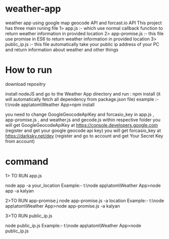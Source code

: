 # weather-app
weather app using google map geocode API and forcast.io API 
This project has three main runing file 
1> app.js :- which use normal callback function to return weather information in provided location
2> app-promise.js :- this file use promise in ES6 to return weather information in provided location
3> public_ip.js :- this file automatically take your public ip address of your PC and return information about weather and other things

# How to run

download repositry

install nodeJS and go to the Weather App directory and run : npm install (it will automatically fetch all dependency from package.json file)
example :-  t:\node app\atom\Weather App>npm install


you need to change GoogleGeocodeApiKey and forcasio_key in app.js , app-promise.js , and weather.js and gecode.js within respective folder
you will get GoogleGeocodeApiKey at https://console.developers.google.com  (register and get your google geocode api key)
you will get forcasio_key at https://darksky.net/dev  (register and go to account and get Your Secret Key from account)

# command

1> TO RUN app.js

node app -a your_location
Example:-
t:\node app\atom\Weather App>node app -a kalyan

2>TO RUN app-promise.j
node app-promise.js -a location
Example:-
t:\node app\atom\Weather App>node app-promise.js -a kalyan

3>TO RUN public_ip.js

node public_ip.js
Example:-
t:\node app\atom\Weather App>node public_ip.js

